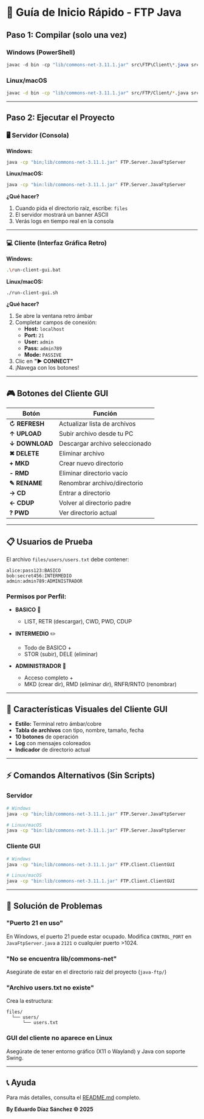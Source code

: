 # 🚀 Guía de Inicio Rápido - FTP Java

## Paso 1: Compilar (solo una vez)

### Windows (PowerShell)
```powershell
javac -d bin -cp "lib/commons-net-3.11.1.jar" src\FTP\Client\*.java src\FTP\Server\*.java src\FTP\Util\*.java
```

### Linux/macOS
```bash
javac -d bin -cp "lib/commons-net-3.11.1.jar" src/FTP/Client/*.java src/FTP/Server/*.java src/FTP/Util/*.java
```

---

## Paso 2: Ejecutar el Proyecto

### 🖥️ Servidor (Consola)

**Windows:**
```bash
java -cp "bin;lib/commons-net-3.11.1.jar" FTP.Server.JavaFtpServer
```

**Linux/macOS:**
```bash
java -cp "bin:lib/commons-net-3.11.1.jar" FTP.Server.JavaFtpServer
```

**¿Qué hacer?**
1. Cuando pida el directorio raíz, escribe: `files`
2. El servidor mostrará un banner ASCII
3. Verás logs en tiempo real en la consola

---

### 💻 Cliente (Interfaz Gráfica Retro)

**Windows:**
```bash
.\run-client-gui.bat
```

**Linux/macOS:**
```bash
./run-client-gui.sh
```

**¿Qué hacer?**
1. Se abre la ventana retro ámbar
2. Completar campos de conexión:
   - **Host:** `localhost`
   - **Port:** `21`
   - **User:** `admin`
   - **Pass:** `admin789`
   - **Mode:** `PASSIVE`
3. Clic en **"▶ CONNECT"**
4. ¡Navega con los botones!


---

## 🎮 Botones del Cliente GUI

| Botón | Función |
|-------|---------|
| **↻ REFRESH** | Actualizar lista de archivos |
| **↑ UPLOAD** | Subir archivo desde tu PC |
| **↓ DOWNLOAD** | Descargar archivo seleccionado |
| **✖ DELETE** | Eliminar archivo |
| **+ MKD** | Crear nuevo directorio |
| **- RMD** | Eliminar directorio vacío |
| **✎ RENAME** | Renombrar archivo/directorio |
| **→ CD** | Entrar a directorio |
| **← CDUP** | Volver al directorio padre |
| **? PWD** | Ver directorio actual |

---

## 📋 Usuarios de Prueba

El archivo `files/users/users.txt` debe contener:

```
alice:pass123:BASICO
bob:secret456:INTERMEDIO
admin:admin789:ADMINISTRADOR
```

### Permisos por Perfil:

- **BASICO** 📖
  - LIST, RETR (descargar), CWD, PWD, CDUP

- **INTERMEDIO** ✏️
  - Todo de BASICO +
  - STOR (subir), DELE (eliminar)

- **ADMINISTRADOR** 👑
  - Acceso completo +
  - MKD (crear dir), RMD (eliminar dir), RNFR/RNTO (renombrar)

---

## 🎨 Características Visuales del Cliente GUI

- **Estilo:** Terminal retro ámbar/cobre
- **Tabla de archivos** con tipo, nombre, tamaño, fecha
- **10 botones** de operación
- **Log** con mensajes coloreados
- **Indicador** de directorio actual

---

## ⚡ Comandos Alternativos (Sin Scripts)

### Servidor
```bash
# Windows
java -cp "bin;lib/commons-net-3.11.1.jar" FTP.Server.JavaFtpServer

# Linux/macOS
java -cp "bin:lib/commons-net-3.11.1.jar" FTP.Server.JavaFtpServer
```

### Cliente GUI
```bash
# Windows
java -cp "bin;lib/commons-net-3.11.1.jar" FTP.Client.ClientGUI

# Linux/macOS
java -cp "bin:lib/commons-net-3.11.1.jar" FTP.Client.ClientGUI
```

---

## 🔧 Solución de Problemas

### "Puerto 21 en uso"
En Windows, el puerto 21 puede estar ocupado. Modifica `CONTROL_PORT` en `JavaFtpServer.java` a `2121` o cualquier puerto >1024.

### "No se encuentra lib/commons-net"
Asegúrate de estar en el directorio raíz del proyecto (`java-ftp/`)

### "Archivo users.txt no existe"
Crea la estructura:
```
files/
  └── users/
      └── users.txt
```

### GUI del cliente no aparece en Linux
Asegúrate de tener entorno gráfico (X11 o Wayland) y Java con soporte Swing.

---

## 📞 Ayuda

Para más detalles, consulta el [README.md](README.md) completo.

**By Eduardo Díaz Sánchez © 2025**
